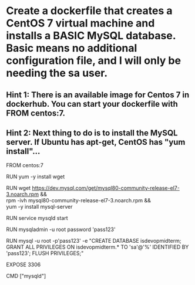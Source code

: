#  Create a dockerfile that creates a CentOS 7 virtual machine and installs a BASIC MySQL database. Basic means no additional configuration file, and I will only be needing the sa user.

## Hint 1: There is an available image for Centos 7 in dockerhub. You can start your dockerfile with FROM centos:7.

## Hint 2: Next thing to do is to install the MySQL server. If Ubuntu has apt-get, CentOS has "yum install"...

FROM centos:7

RUN yum -y install wget

RUN wget https://dev.mysql.com/get/mysql80-community-release-el7-3.noarch.rpm && \
    rpm -ivh mysql80-community-release-el7-3.noarch.rpm && \
    yum -y install mysql-server

RUN service mysqld start

RUN mysqladmin -u root password 'pass123'

RUN mysql -u root -p'pass123' -e "CREATE DATABASE isdevopmidterm; GRANT ALL PRIVILEGES ON isdevopmidterm.* TO 'sa'@'%' IDENTIFIED BY 'pass123'; FLUSH PRIVILEGES;"

EXPOSE 3306

CMD ["mysqld"]

